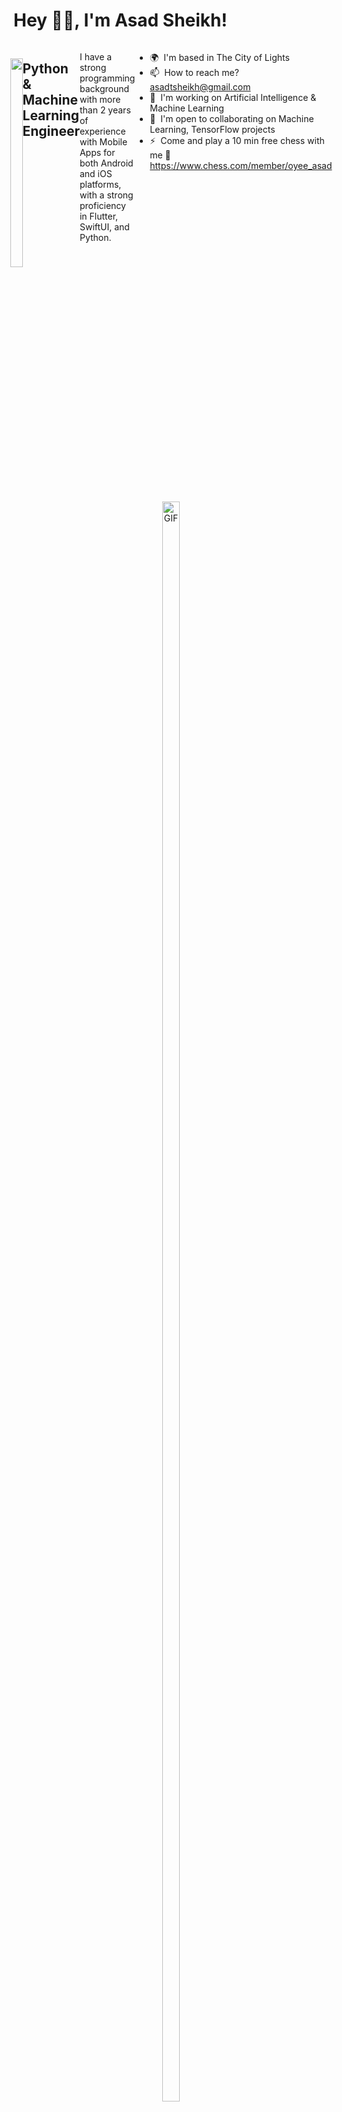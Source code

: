 Hey 👋🏻, I'm Asad Sheikh!
============================

<div style="width: 100% !important; display: flex !important; justify-content: center !important;">
  <a href="https://visitcount.itsvg.in" style="width: 100% !important; text-align: center !important; text-decoration: none !important;">
    <img src="https://visitcount.itsvg.in/api?id=asadsheikh1&label=Profile%20Views&color=2&pretty=true" style="max-width: 100%; max-height: 100%; width: 100% !important; 
     margin-top:25px !important;" />
  </a>

Python & Machine Learning Engineer
-------------------------------------
I have a strong programming background with more than 2 years of experience with Mobile Apps for both Android and iOS platforms, with a strong proficiency in Flutter, SwiftUI, and Python.

* 🌍  I'm based in The City of Lights
* 📫  How to reach me? [asadtsheikh@gmail.com](mailto:asadtsheikh@gmail.com)
* 🧠  I'm working on Artificial Intelligence & Machine Learning
* 🤝  I'm open to collaborating on Machine Learning, TensorFlow projects
* ⚡  Come and play a 10 min free chess with me  👑 https://www.chess.com/member/oyee_asad

</div>

<div style="display: flex; justify-content: center; align-items: center; height: 100vh;">
  <a href="https://i.pinimg.com/originals/ef/16/e4/ef16e4e68b0d3cb81e6bb8a8c3258d7e.gif" target="_blank" rel="noopener noreferrer nofollow" style="text-align: center; display: block;">
    <img src="https://i.pinimg.com/originals/ef/16/e4/ef16e4e68b0d3cb81e6bb8a8c3258d7e.gif" alt="GIF" style="width: 80%; height: auto; max-width: 100%;">
  </a>
</div>

## 🌐 Socials:
[![Facebook](https://img.shields.io/badge/Facebook-%231877F2.svg?logo=Facebook&logoColor=white)](https://www.facebook.com/profile.php?id=100010903412153) [![Instagram](https://img.shields.io/badge/Instagram-%23E4405F.svg?logo=Instagram&logoColor=white)](https://www.instagram.com/oyee_asad/) [![LinkedIn](https://img.shields.io/badge/LinkedIn-%230077B5.svg?logo=linkedin&logoColor=white)](https://www.linkedin.com/in/asadsheikh1/) [![Medium](https://img.shields.io/badge/Medium-12100E?logo=medium&logoColor=white)](https://medium.com/@asadtsheikh) [![Stack Overflow](https://img.shields.io/badge/-Stackoverflow-FE7A16?logo=stack-overflow&logoColor=white)](https://stackoverflow.com/users/15247779) [![Twitter](https://img.shields.io/badge/Twitter-%231DA1F2.svg?logo=Twitter&logoColor=white)](https://twitter.com/asadtsheikh) [![YouTube](https://img.shields.io/badge/YouTube-%23FF0000.svg?logo=YouTube&logoColor=white)](https://www.youtube.com/channel/UCIKFdtEggtjEidQA86J845Q) 

## 💻 Tech Stack:
![Python](https://img.shields.io/badge/python-3670A0?style=for-the-badge&logo=python&logoColor=ffdd54) ![R](https://img.shields.io/badge/r-%23276DC3.svg?style=for-the-badge&logo=r&logoColor=white) ![Scala](https://img.shields.io/badge/scala-%23DC322F.svg?style=for-the-badge&logo=scala&logoColor=white) ![Swift](https://img.shields.io/badge/swift-F54A2A?style=for-the-badge&logo=swift&logoColor=white) ![Dart](https://img.shields.io/badge/dart-%230175C2.svg?style=for-the-badge&logo=dart&logoColor=white) ![C#](https://img.shields.io/badge/c%23-%23239120.svg?style=for-the-badge&logo=c-sharp&logoColor=white) ![AWS](https://img.shields.io/badge/AWS-%23FF9900.svg?style=for-the-badge&logo=amazon-aws&logoColor=white) ![Firebase](https://img.shields.io/badge/firebase-%23039BE5.svg?style=for-the-badge&logo=firebase) ![Google Cloud](https://img.shields.io/badge/GoogleCloud-%234285F4.svg?style=for-the-badge&logo=google-cloud&logoColor=white) ![Anaconda](https://img.shields.io/badge/Anaconda-%2344A833.svg?style=for-the-badge&logo=anaconda&logoColor=white) ![Apache Kafka](https://img.shields.io/badge/Apache%20Kafka-000?style=for-the-badge&logo=apachekafka) ![Apache Hadoop](https://img.shields.io/badge/Apache%20Hadoop-66CCFF?style=for-the-badge&logo=apachehadoop&logoColor=black) ![Django](https://img.shields.io/badge/django-%23092E20.svg?style=for-the-badge&logo=django&logoColor=white) ![Flask](https://img.shields.io/badge/flask-%23000.svg?style=for-the-badge&logo=flask&logoColor=white) ![Flutter](https://img.shields.io/badge/Flutter-%2302569B.svg?style=for-the-badge&logo=Flutter&logoColor=white) ![OpenCV](https://img.shields.io/badge/opencv-%23white.svg?style=for-the-badge&logo=opencv&logoColor=white) ![Apache](https://img.shields.io/badge/apache-%23D42029.svg?style=for-the-badge&logo=apache&logoColor=white) ![Firebase](https://img.shields.io/badge/Firebase-039BE5?style=for-the-badge&logo=Firebase&logoColor=white) ![MicrosoftSQLServer](https://img.shields.io/badge/Microsoft%20SQL%20Server-CC2927?style=for-the-badge&logo=microsoft%20sql%20server&logoColor=white) ![MongoDB](https://img.shields.io/badge/MongoDB-%234ea94b.svg?style=for-the-badge&logo=mongodb&logoColor=white) ![MySQL](https://img.shields.io/badge/mysql-%2300000f.svg?style=for-the-badge&logo=mysql&logoColor=white) ![Postgres](https://img.shields.io/badge/postgres-%23316192.svg?style=for-the-badge&logo=postgresql&logoColor=white) ![SQLite](https://img.shields.io/badge/sqlite-%2307405e.svg?style=for-the-badge&logo=sqlite&logoColor=white) ![Adobe](https://img.shields.io/badge/adobe-%23FF0000.svg?style=for-the-badge&logo=adobe&logoColor=white) ![Adobe After Effects](https://img.shields.io/badge/Adobe%20After%20Effects-9999FF.svg?style=for-the-badge&logo=Adobe%20After%20Effects&logoColor=white) ![Adobe Illustrator](https://img.shields.io/badge/adobe%20illustrator-%23FF9A00.svg?style=for-the-badge&logo=adobe%20illustrator&logoColor=white) ![Adobe Lightroom](https://img.shields.io/badge/Adobe%20Lightroom-31A8FF.svg?style=for-the-badge&logo=Adobe%20Lightroom&logoColor=white) ![Adobe Photoshop](https://img.shields.io/badge/adobe%20photoshop-%2331A8FF.svg?style=for-the-badge&logo=adobe%20photoshop&logoColor=white) ![Adobe Premiere Pro](https://img.shields.io/badge/Adobe%20Premiere%20Pro-9999FF.svg?style=for-the-badge&logo=Adobe%20Premiere%20Pro&logoColor=white) ![Canva](https://img.shields.io/badge/Canva-%2300C4CC.svg?style=for-the-badge&logo=Canva&logoColor=white) ![Figma](https://img.shields.io/badge/figma-%23F24E1E.svg?style=for-the-badge&logo=figma&logoColor=white) ![Keras](https://img.shields.io/badge/Keras-%23D00000.svg?style=for-the-badge&logo=Keras&logoColor=white) ![Matplotlib](https://img.shields.io/badge/Matplotlib-%23ffffff.svg?style=for-the-badge&logo=Matplotlib&logoColor=black) ![mlflow](https://img.shields.io/badge/mlflow-%23d9ead3.svg?style=for-the-badge&logo=numpy&logoColor=blue) ![NumPy](https://img.shields.io/badge/numpy-%23013243.svg?style=for-the-badge&logo=numpy&logoColor=white) ![Pandas](https://img.shields.io/badge/pandas-%23150458.svg?style=for-the-badge&logo=pandas&logoColor=white) ![Plotly](https://img.shields.io/badge/Plotly-%233F4F75.svg?style=for-the-badge&logo=plotly&logoColor=white) ![PyTorch](https://img.shields.io/badge/PyTorch-%23EE4C2C.svg?style=for-the-badge&logo=PyTorch&logoColor=white) ![scikit-learn](https://img.shields.io/badge/scikit--learn-%23F7931E.svg?style=for-the-badge&logo=scikit-learn&logoColor=white) ![Scipy](https://img.shields.io/badge/SciPy-%230C55A5.svg?style=for-the-badge&logo=scipy&logoColor=%white) ![TensorFlow](https://img.shields.io/badge/TensorFlow-%23FF6F00.svg?style=for-the-badge&logo=TensorFlow&logoColor=white) ![APACHEKAFKA](https://img.shields.io/badge/apachekafka-231F20.svg?style=for-the-badge&logo=apachekafka&logoColor=white&color=%23231F20) ![Docker](https://img.shields.io/badge/docker-%230db7ed.svg?style=for-the-badge&logo=docker&logoColor=white) ![GIT](https://img.shields.io/badge/Git-fc6d26?style=for-the-badge&logo=git&logoColor=white) ![Jira](https://img.shields.io/badge/jira-%230A0FFF.svg?style=for-the-badge&logo=jira&logoColor=white) ![Trello](https://img.shields.io/badge/Trello-%23026AA7.svg?style=for-the-badge&logo=Trello&logoColor=white)

## 📊 Stats:
<div  style="width:100% !important; display: flex !important; flex-direction: column !important; justify-content: center !important; align-items: center !important;">
        <img src="https://github-readme-stats.vercel.app/api?username=asadsheikh1&theme=merko&hide_border=false&include_all_commits=true&count_private=true"><br>
        <img src="https://github-readme-streak-stats.herokuapp.com/?user=asadsheikh1&theme=merko&hide_border=false"><br>
        <img src="https://github-readme-stats.vercel.app/api/top-langs/?username=asadsheikh1&theme=merko&hide_border=false&include_all_commits=true&count_private=true&layout=compact"><br>
</div>

## 🏆 Trophies
![](https://github-profile-trophy.vercel.app/?username=asadsheikh1&theme=gruvbox&no-frame=false&no-bg=true&margin-w=4)

## 🔝 Top Contributed Repo
![](https://github-contributor-stats.vercel.app/api?username=asadsheikh1&limit=5&theme=gruvbox&combine_all_yearly_contributions=true)

## 😎🤏🏻 Quote Check

<div style=" display: flex !important; justify-content: center !important;">
    <img src="https://quotes-github-readme.vercel.app/api?type=vetical&theme=merko" alt="My GitHub Quote">
</div>

## 😂 Meme Check
<img src='https://randommeme-five.vercel.app/' style="height: 400px;"/>

## 🙈 Face Time
<img src="https://drive.google.com/uc?id=1OSOSnvPENxtCSnzjLH3xsAsQufcNkOEt" alt="Your Image" style="width: 50%; height: auto; max-width: 100%;">

<img src="https://github.com/asadsheikh1/asadsheikh1/assets/79190719/3af982ca-4656-4881-8d33-42f0c61d7f36">

<!-- By Asad Sheikh -->
![snake gif](https://github.com/asadsheikh1/asadsheikh1/blob/output/github-contribution-grid-snake.gif)
